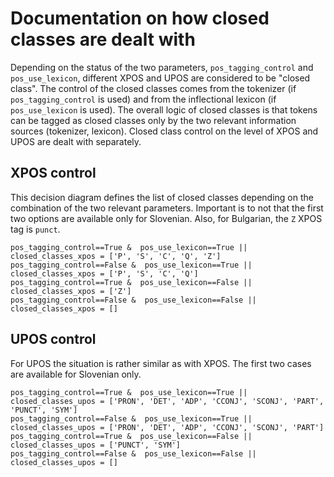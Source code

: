 # Documentation on how closed classes are dealt with

Depending on the status of the two parameters, ```pos_tagging_control``` and ```pos_use_lexicon```, different XPOS and UPOS are considered to be "closed class". The control of the closed classes comes from the tokenizer (if ```pos_tagging_control``` is used) and from the inflectional lexicon (if ```pos_use_lexicon``` is used). The overall logic of closed classes is that tokens can be tagged as closed classes only by the two relevant information sources (tokenizer, lexicon). Closed class control on the level of XPOS and UPOS are dealt with separately.

## XPOS control

This decision diagram defines the list of closed classes depending on the combination of the two relevant parameters. Important is to not that the first two options are available only for Slovenian. Also, for Bulgarian, the `Z` XPOS tag is `punct`.

```
pos_tagging_control==True &  pos_use_lexicon==True || closed_classes_xpos = ['P', 'S', 'C', 'Q', 'Z']
pos_tagging_control==False &  pos_use_lexicon==True || closed_classes_xpos = ['P', 'S', 'C', 'Q']
pos_tagging_control==True &  pos_use_lexicon==False || closed_classes_xpos = ['Z']
pos_tagging_control==False &  pos_use_lexicon==False || closed_classes_xpos = []
```

## UPOS control

For UPOS the situation is rather similar as with XPOS. The first two cases are available for Slovenian only.

```
pos_tagging_control==True &  pos_use_lexicon==True || closed_classes_upos = ['PRON', 'DET', 'ADP', 'CCONJ', 'SCONJ', 'PART', 'PUNCT', 'SYM']
pos_tagging_control==False &  pos_use_lexicon==True || closed_classes_upos = ['PRON', 'DET', 'ADP', 'CCONJ', 'SCONJ', 'PART']
pos_tagging_control==True &  pos_use_lexicon==False || closed_classes_upos = ['PUNCT', 'SYM']
pos_tagging_control==False &  pos_use_lexicon==False || closed_classes_upos = []
```
